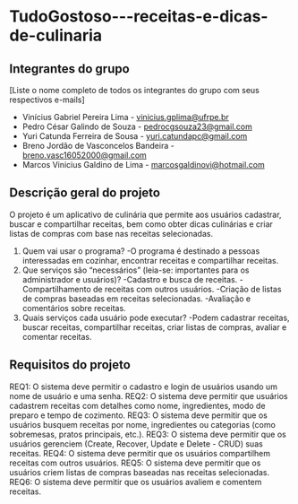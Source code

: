 # TudoGostoso---receitas-e-dicas-de-culinaria

## Integrantes do grupo 
[Liste o nome completo de todos os integrantes do grupo com seus respectivos e-mails]
 * Vinícius Gabriel Pereira Lima - vinicius.gplima@ufrpe.br
 * Pedro César Galindo de Souza - pedrocgsouza23@gmail.com
 * Yuri Catunda Ferreira de Sousa - yuri.catundapc@gmail.com
 * Breno Jordão de Vasconcelos Bandeira - breno.vasc16052000@gmail.com
 * Marcos Vinicius Galdino de Lima - marcosgaldinovi@hotmail.com

## Descrição geral do projeto 
O projeto é um aplicativo de culinária que permite aos usuários cadastrar, buscar e compartilhar receitas, bem como obter dicas culinárias e criar listas de compras com base nas receitas selecionadas.
 1. Quem vai usar o programa?
    -O programa é destinado a pessoas interessadas em cozinhar, encontrar receitas e compartilhar receitas.
 3. Que serviços são “necessários” (leia-se: importantes para os administrador e usuários)?
    -Cadastro e busca de receitas.
    -Compartilhamento de receitas com outros usuários.
    -Criação de listas de compras baseadas em receitas selecionadas.
    -Avaliação e comentários sobre receitas.
 5. Quais serviços cada usuário pode executar?
    -Podem cadastrar receitas, buscar receitas, compartilhar receitas, criar listas de compras, avaliar e comentar receitas.

## Requisitos do projeto
REQ1: O sistema deve permitir o cadastro e login de usuários usando um nome de usuário e uma senha.
REQ2: O sistema deve permitir que usuários cadastrem receitas com detalhes como nome, ingredientes, modo de preparo e tempo de cozimento.
REQ3: O sistema deve permitir que os usuários busquem receitas por nome, ingredientes ou categorias (como sobremesas, pratos principais, etc.).
REQ3: O sistema deve permitir que os usuários gerenciem (Create, Recover, Update e Delete - CRUD) suas receitas.
REQ4: O sistema deve permitir que os usuários compartilhem receitas com outros usuários.
REQ5: O sistema deve permitir que os usuários criem listas de compras baseadas nas receitas selecionadas.
REQ6: O sistema deve permitir que os usuários avaliem e comentem receitas.
